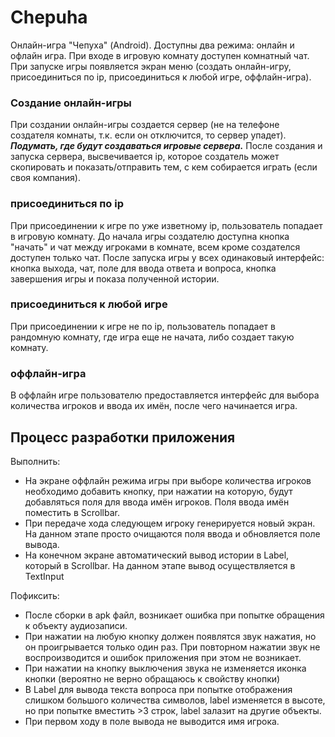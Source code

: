 # Chepuha

  Онлайн-игра "Чепуха" (Android). 
  Доступны два режима: онлайн и офлайн игра.
  При входе в игровую комнату доступен комнатный чат.
  При запуске игры появляется экран меню (создать онлайн-игру, присоединиться по ip, присоединиться к любой игре, оффлайн-игра).
### Создание онлайн-игры
  При создании онлайн-игры создается сервер (не на телефоне создателя комнаты, т.к. если он отключится, то сервер упадет). **_Подумать, где будут создаваться игровые сервера._** После создания и запуска сервера, высвечивается ip, которое создатель может скопировать и показать/отправить тем, с кем собирается играть (если своя компания).
### присоединиться по ip
  При присоединении к игре по уже изветному ip, пользователь попадает в игровую комнату. До начала игры создателю доступна кнопка "начать" и чат между игроками в комнате, всем кроме создателся доступен только чат. После запуска игры у всех одинаковый интерфейс: кнопка выхода, чат, поле для ввода ответа и вопроса, кнопка завершения игры и показа полученной истории.
### присоединиться к любой игре
  При присоединении к игре не по ip, пользователь попадает в рандомную комнату, где игра еще не начата, либо создает такую комнату.
### оффлайн-игра
  В оффлайн игре пользователю предоставляется интерфейс для выбора количества игроков и ввода их имён, после чего начинается игра.


## Процесс разработки приложения

Выполнить:
* На экране оффлайн режима игры при выборе количества игроков необходимо добавить кнопку, при нажатии на которую, будут добавляться поля для ввода имён игроков. Поля ввода имён поместить в Scrollbar.
* При передаче хода следующем игроку генерируется новый экран. На данном этапе просто очищаются поля ввода и обновляется поле вывода.
* На конечном экране автоматический вывод истории в Label, который в Scrollbar. На данном этапе вывод осуществляется в TextInput

Пофиксить:
* После сборки в apk файл, возникает ошибка при попытке обращения к объекту аудиозаписи.
* При нажатии на любую кнопку должен появлятся звук нажатия, но он проигрывается только один раз. При повторном нажатии звук не воспроизводится и ошибок приложения при этом не возникает.
* При нажатии на кнопку выключения звука не изменяется иконка кнопки (вероятно не верно обращаюсь к свойству кнопки)
* В Label для вывода текста вопроса при попытке отображения слишком большого количества символов, label изменяется в высоте, но при попытке вместить >3 строк, label залазит на другие объекты.
* При первом ходу в поле вывода не выводится имя игрока.
